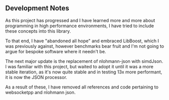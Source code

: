 ## Development Notes

As this project has progressed and I have learned more and more about programming in high performance environments, I have tried to include these concepts into this library. 

To that end, I have "abandoned all hope" and embraced LibBoost, which I was previously against, however benchmarks bear fruit and I'm not going to argue for bespoke software where it needn't be. 

The next major update is the replacement of nlohmann-json with simdJson. I was familiar with this project, but waited to adopt it until it was a more stable iteration, as it's now quite stable and in testing 13x more performant, it is now the JSON processor. 

As a result of these, I have removed all references and code pertaining to websocketpp and nlohmann json. 
